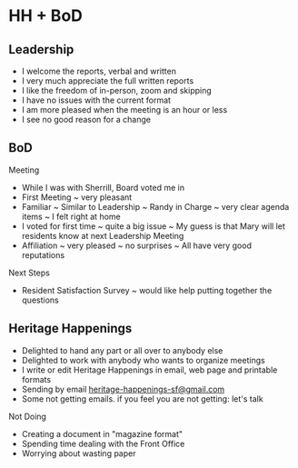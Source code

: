 # HH + BoD

## Leadership

* I welcome the reports, verbal and written
* I very much appreciate the full written reports
* I like the freedom of in-person, zoom and skipping
* I have no issues with the current format
* I am more pleased when the meeting is an hour or less
* I see no good reason for a change


## BoD

Meeting

* While I was with Sherrill, Board voted me in
* First Meeting ~ very pleasant
* Familiar ~ Similar to Leadership ~ Randy in Charge ~ very clear agenda items ~ I felt right at home
* I voted for first time ~ quite a big issue ~ My guess is that Mary will let residents know at next Leadership Meeting
* Affiliation ~ very pleased ~ no surprises ~ All have very good reputations

Next Steps

* Resident Satisfaction Survey ~ would like help putting together the questions

## Heritage Happenings

* Delighted to hand any part or all over to anybody else
* Delighted to work with anybody who wants to organize meetings
* I write or edit Heritage Happenings in email, web page and printable formats
* Sending by email heritage-happenings-sf@gmail.com
* Some not getting emails. if you feel you are not getting: let's talk

Not Doing

* Creating a document in "magazine format"
* Spending time dealing with the Front Office
* Worrying about wasting paper
